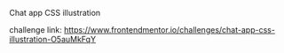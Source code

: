 Chat app CSS illustration

challenge link: https://www.frontendmentor.io/challenges/chat-app-css-illustration-O5auMkFqY
